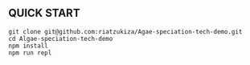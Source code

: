 
## QUICK START

```
git clone git@github.com:riatzukiza/Agae-speciation-tech-demo.git
cd Algae-speciation-tech-demo
npm install
npm run repl
```
